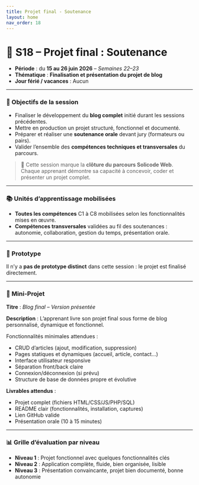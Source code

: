 ```yaml
---
title: Projet final - Soutenance
layout: home
nav_order: 18
---
```


# **📅 S18 – Projet final : Soutenance**

- **Période** : du **15 au 26 juin 2026** – *Semaines 22–23*
- **Thématique** : **Finalisation et présentation du projet de blog**
- **Jour férié / vacances** : Aucun

---

### 🧭 Objectifs de la session

* Finaliser le développement du **blog complet** initié durant les sessions précédentes.
* Mettre en production un projet structuré, fonctionnel et documenté.
* Préparer et réaliser une **soutenance orale** devant jury (formateurs ou pairs).
* Valider l’ensemble des **compétences techniques et transversales** du parcours.

> 🏁 Cette session marque la **clôture du parcours Solicode Web**. Chaque apprenant démontre sa capacité à concevoir, coder et présenter un projet complet.

---

### 📚 Unités d’apprentissage mobilisées

* **Toutes les compétences** C1 à C8 mobilisées selon les fonctionnalités mises en œuvre.
* **Compétences transversales** validées au fil des soutenances : autonomie, collaboration, gestion du temps, présentation orale.

---

### 🧩 Prototype

Il n’y a **pas de prototype distinct** dans cette session : le projet est finalisé directement.

---

### 🧪 Mini-Projet

**Titre** : *Blog final – Version présentée*

**Description** :
L’apprenant livre son projet final sous forme de blog personnalisé, dynamique et fonctionnel.

Fonctionnalités minimales attendues :

* CRUD d’articles (ajout, modification, suppression)
* Pages statiques et dynamiques (accueil, article, contact…)
* Interface utilisateur responsive
* Séparation front/back claire
* Connexion/déconnexion (si prévu)
* Structure de base de données propre et évolutive

**Livrables attendus** :

* Projet complet (fichiers HTML/CSS/JS/PHP/SQL)
* README clair (fonctionnalités, installation, captures)
* Lien GitHub valide
* Présentation orale (10 à 15 minutes)

---

### 📊 Grille d’évaluation par niveau

* **Niveau 1** : Projet fonctionnel avec quelques fonctionnalités clés
* **Niveau 2** : Application complète, fluide, bien organisée, lisible
* **Niveau 3** : Présentation convaincante, projet bien documenté, bonne autonomie
